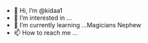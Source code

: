 - 👋 Hi, I’m @kidaa1
- 👀 I’m interested in ...
- 🌱 I’m currently learning ...Magicians Nephew
- 📫 How to reach me ...

<!---
kidaa1/kidaa1 is a ✨ special ✨ repository because its `README.md` (this file) appears on your GitHub profile.
You can click the Preview link to take a look at your changes.
--->
